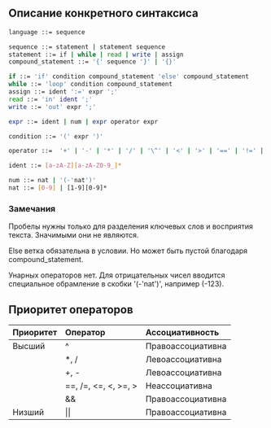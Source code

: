 

## Описание конкретного синтаксиса

```bash
language ::= sequence 

sequence ::= statement | statement sequence
statement ::= if | while | read | write | assign
compound_statement ::= '{' sequence '}' | '{}'

if ::= 'if' condition compound_statement 'else' compound_statement
while ::= 'loop' condition compound_statement
assign ::= ident ':=' expr ';'
read ::= 'in' ident ';'
write ::= 'out' expr ';'

expr ::= ident | num | expr operator expr

condition ::= '(' expr ')'

operator ::=  '+' | '-' | '*' | '/' | '\^' | '<' | '>' | '==' | '!=' | '<=' | '>=' | '&&' | '||'

ident ::= [a-zA-Z][a-zA-Z0-9_]*

num ::= nat | '(-'nat')'
nat ::= [0-9] | [1-9][0-9]*
```

### Замечания

Пробелы нужны только для разделения ключевых слов и восприятия текста. Значимыми они не являются.

Else ветка обязательна в условии. Но может быть пустой благодаря compound_statement.

Унарных операторов нет. Для отрицательных чисел вводится специальное обрамление в скобки '(-'nat')', например (-123).

## Приоритет операторов

| Приоритет | Оператор             | Ассоциативность   |
| :-------- | :------------------- | :---------------- |
| Высший    | ^                    | Правоассоциативна |
|           | *, /                 | Левоассоциативна  |
|           | +, -                 | Левоассоциативна  |
|           | ==, /=, <=, <, >=, > | Неассоциативна    |
|           | &&                   | Правоассоциативна |
| Низший    | \|\|                 | Правоассоциативна |